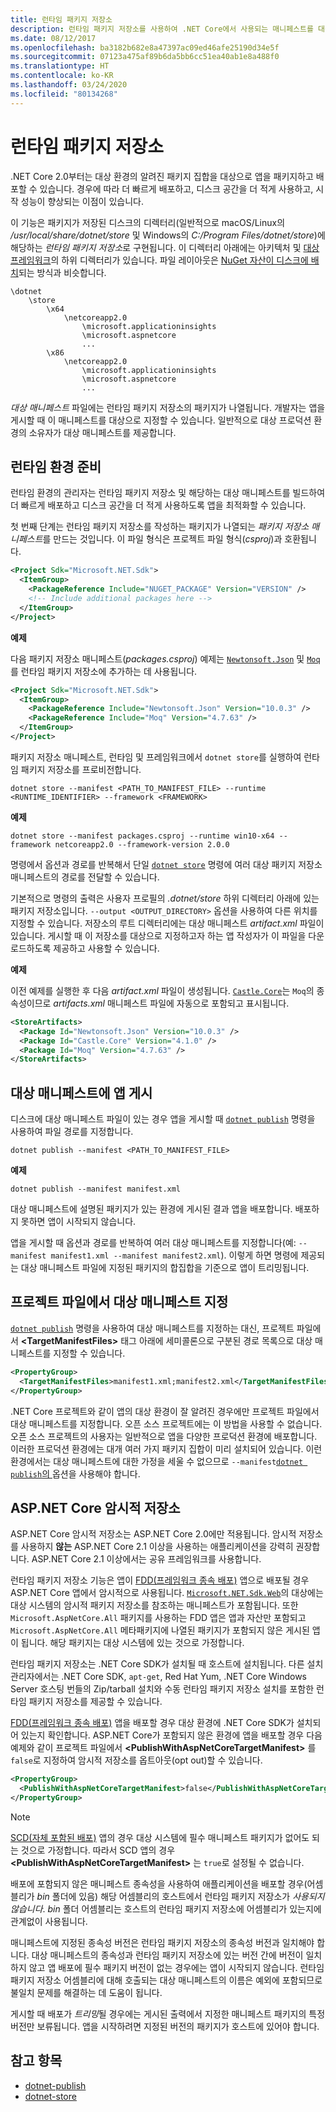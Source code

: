 ```yaml
---
title: 런타임 패키지 저장소
description: 런타임 패키지 저장소를 사용하여 .NET Core에서 사용되는 매니페스트를 대상으로 지정하는 방법을 알아봅니다.
ms.date: 08/12/2017
ms.openlocfilehash: ba3182b682e8a47397ac09ed46afe25190d34e5f
ms.sourcegitcommit: 07123a475af89b6da5bb6cc51ea40ab1e8a488f0
ms.translationtype: HT
ms.contentlocale: ko-KR
ms.lasthandoff: 03/24/2020
ms.locfileid: "80134268"
---
```

# <a name="runtime-package-store"></a>런타임 패키지 저장소

.NET Core 2.0부터는 대상 환경의 알려진 패키지 집합을 대상으로 앱을 패키지하고 배포할 수 있습니다. 경우에 따라 더 빠르게 배포하고, 디스크 공간을 더 적게 사용하고, 시작 성능이 향상되는 이점이 있습니다.

이 기능은 패키지가 저장된 디스크의 디렉터리(일반적으로 macOS/Linux의 */usr/local/share/dotnet/store* 및 Windows의 *C:/Program Files/dotnet/store*)에 해당하는 *런타임 패키지 저장소*로 구현됩니다. 이 디렉터리 아래에는 아키텍처 및 [대상 프레임워크](../../standard/frameworks.md)의 하위 디렉터리가 있습니다. 파일 레이아웃은 [NuGet 자산이 디스크에 배치](/nuget/create-packages/supporting-multiple-target-frameworks#framework-version-folder-structure)되는 방식과 비슷합니다.

```
\dotnet
    \store
        \x64
            \netcoreapp2.0
                \microsoft.applicationinsights
                \microsoft.aspnetcore
                ...
        \x86
            \netcoreapp2.0
                \microsoft.applicationinsights
                \microsoft.aspnetcore
                ...
```

*대상 매니페스트* 파일에는 런타임 패키지 저장소의 패키지가 나열됩니다. 개발자는 앱을 게시할 때 이 매니페스트를 대상으로 지정할 수 있습니다. 일반적으로 대상 프로덕션 환경의 소유자가 대상 매니페스트를 제공합니다.

## <a name="preparing-a-runtime-environment"></a>런타임 환경 준비

런타임 환경의 관리자는 런타임 패키지 저장소 및 해당하는 대상 매니페스트를 빌드하여 더 빠르게 배포하고 디스크 공간을 더 적게 사용하도록 앱을 최적화할 수 있습니다.

첫 번째 단계는 런타임 패키지 저장소를 작성하는 패키지가 나열되는 *패키지 저장소 매니페스트*를 만드는 것입니다. 이 파일 형식은 프로젝트 파일 형식(*csproj*)과 호환됩니다.

```xml
<Project Sdk="Microsoft.NET.Sdk">
  <ItemGroup>
    <PackageReference Include="NUGET_PACKAGE" Version="VERSION" />
    <!-- Include additional packages here -->
  </ItemGroup>
</Project>
```

**예제**

다음 패키지 저장소 매니페스트(*packages.csproj*) 예제는 [`Newtonsoft.Json`](https://www.nuget.org/packages/Newtonsoft.Json/) 및 [`Moq`](https://www.nuget.org/packages/moq/)를 런타임 패키지 저장소에 추가하는 데 사용됩니다.

```xml
<Project Sdk="Microsoft.NET.Sdk">
  <ItemGroup>
    <PackageReference Include="Newtonsoft.Json" Version="10.0.3" />
    <PackageReference Include="Moq" Version="4.7.63" />
  </ItemGroup>
</Project>
```

패키지 저장소 매니페스트, 런타임 및 프레임워크에서 `dotnet store`를 실행하여 런타임 패키지 저장소를 프로비전합니다.

```dotnetcli
dotnet store --manifest <PATH_TO_MANIFEST_FILE> --runtime <RUNTIME_IDENTIFIER> --framework <FRAMEWORK>
```

**예제**

```dotnetcli
dotnet store --manifest packages.csproj --runtime win10-x64 --framework netcoreapp2.0 --framework-version 2.0.0
```

명령에서 옵션과 경로를 반복해서 단일 [`dotnet store`](../tools/dotnet-store.md) 명령에 여러 대상 패키지 저장소 매니페스트의 경로를 전달할 수 있습니다.

기본적으로 명령의 출력은 사용자 프로필의 *.dotnet/store* 하위 디렉터리 아래에 있는 패키지 저장소입니다. `--output <OUTPUT_DIRECTORY>` 옵션을 사용하여 다른 위치를 지정할 수 있습니다. 저장소의 루트 디렉터리에는 대상 매니페스트 *artifact.xml* 파일이 있습니다. 게시할 때 이 저장소를 대상으로 지정하고자 하는 앱 작성자가 이 파일을 다운로드하도록 제공하고 사용할 수 있습니다.

**예제**

이전 예제를 실행한 후 다음 *artifact.xml* 파일이 생성됩니다. [`Castle.Core`](https://www.nuget.org/packages/Castle.Core/)는 `Moq`의 종속성이므로 *artifacts.xml* 매니페스트 파일에 자동으로 포함되고 표시됩니다.

```xml
<StoreArtifacts>
  <Package Id="Newtonsoft.Json" Version="10.0.3" />
  <Package Id="Castle.Core" Version="4.1.0" />
  <Package Id="Moq" Version="4.7.63" />
</StoreArtifacts>
```

## <a name="publishing-an-app-against-a-target-manifest"></a>대상 매니페스트에 앱 게시

디스크에 대상 매니페스트 파일이 있는 경우 앱을 게시할 때 [`dotnet publish`](../tools/dotnet-publish.md) 명령을 사용하여 파일 경로를 지정합니다.

```dotnetcli
dotnet publish --manifest <PATH_TO_MANIFEST_FILE>
```

**예제**

```dotnetcli
dotnet publish --manifest manifest.xml
```

대상 매니페스트에 설명된 패키지가 있는 환경에 게시된 결과 앱을 배포합니다. 배포하지 못하면 앱이 시작되지 않습니다.

앱을 게시할 때 옵션과 경로를 반복하여 여러 대상 매니페스트를 지정합니다(예: `--manifest manifest1.xml --manifest manifest2.xml`). 이렇게 하면 명령에 제공되는 대상 매니페스트 파일에 지정된 패키지의 합집합을 기준으로 앱이 트리밍됩니다.

## <a name="specifying-target-manifests-in-the-project-file"></a>프로젝트 파일에서 대상 매니페스트 지정

[`dotnet publish`](../tools/dotnet-publish.md) 명령을 사용하여 대상 매니페스트를 지정하는 대신, 프로젝트 파일에서 **\<TargetManifestFiles>** 태그 아래에 세미콜론으로 구분된 경로 목록으로 대상 매니페스트를 지정할 수 있습니다.

```xml
<PropertyGroup>
  <TargetManifestFiles>manifest1.xml;manifest2.xml</TargetManifestFiles>
</PropertyGroup>
```

.NET Core 프로젝트와 같이 앱의 대상 환경이 잘 알려진 경우에만 프로젝트 파일에서 대상 매니페스트를 지정합니다. 오픈 소스 프로젝트에는 이 방법을 사용할 수 없습니다. 오픈 소스 프로젝트의 사용자는 일반적으로 앱을 다양한 프로덕션 환경에 배포합니다. 이러한 프로덕션 환경에는 대개 여러 가지 패키지 집합이 미리 설치되어 있습니다. 이런 환경에서는 대상 매니페스트에 대한 가정을 세울 수 없으므로 `--manifest`[`dotnet publish`의 ](../tools/dotnet-publish.md) 옵션을 사용해야 합니다.

## <a name="aspnet-core-implicit-store"></a>ASP.NET Core 암시적 저장소

ASP.NET Core 암시적 저장소는 ASP.NET Core 2.0에만 적용됩니다. 암시적 저장소를 사용하지 **않는** ASP.NET Core 2.1 이상을 사용하는 애플리케이션을 강력히 권장합니다. ASP.NET Core 2.1 이상에서는 공유 프레임워크를 사용합니다.

런타임 패키지 저장소 기능은 앱이 [FDD(프레임워크 종속 배포)](index.md#publish-runtime-dependent) 앱으로 배포될 경우 ASP.NET Core 앱에서 암시적으로 사용됩니다. [`Microsoft.NET.Sdk.Web`](https://github.com/aspnet/websdk)의 대상에는 대상 시스템의 암시적 패키지 저장소를 참조하는 매니페스트가 포함됩니다. 또한 `Microsoft.AspNetCore.All` 패키지를 사용하는 FDD 앱은 앱과 자산만 포함되고 `Microsoft.AspNetCore.All` 메타패키지에 나열된 패키지가 포함되지 않은 게시된 앱이 됩니다. 해당 패키지는 대상 시스템에 있는 것으로 가정합니다.

런타임 패키지 저장소는 .NET Core SDK가 설치될 때 호스트에 설치됩니다. 다른 설치 관리자에서는 .NET Core SDK, `apt-get`, Red Hat Yum, .NET Core Windows Server 호스팅 번들의 Zip/tarball 설치와 수동 런타임 패키지 저장소 설치를 포함한 런타임 패키지 저장소를 제공할 수 있습니다.

[FDD(프레임워크 종속 배포)](index.md#publish-runtime-dependent) 앱을 배포할 경우 대상 환경에 .NET Core SDK가 설치되어 있는지 확인합니다. ASP.NET Core가 포함되지 않은 환경에 앱을 배포할 경우 다음 예제와 같이 프로젝트 파일에서 **\<PublishWithAspNetCoreTargetManifest>** 를 `false`로 지정하여 암시적 저장소를 옵트아웃(opt out)할 수 있습니다.

```xml
<PropertyGroup>
  <PublishWithAspNetCoreTargetManifest>false</PublishWithAspNetCoreTargetManifest>
</PropertyGroup>
```

> [!NOTE]
> [SCD(자체 포함된 배포)](index.md#publish-self-contained) 앱의 경우 대상 시스템에 필수 매니페스트 패키지가 없어도 되는 것으로 가정합니다. 따라서 SCD 앱의 경우 **\<PublishWithAspNetCoreTargetManifest>** 는 `true`로 설정될 수 없습니다.

배포에 포함되지 않은 매니페스트 종속성을 사용하여 애플리케이션을 배포할 경우(어셈블리가 *bin* 폴더에 있음) 해당 어셈블리의 호스트에서 런타임 패키지 저장소가 *사용되지 않습니다*. *bin* 폴더 어셈블리는 호스트의 런타임 패키지 저장소에 어셈블리가 있는지에 관계없이 사용됩니다.

매니페스트에 지정된 종속성 버전은 런타임 패키지 저장소의 종속성 버전과 일치해야 합니다. 대상 매니페스트의 종속성과 런타임 패키지 저장소에 있는 버전 간에 버전이 일치하지 않고 앱 배포에 필수 패키지 버전이 없는 경우에는 앱이 시작되지 않습니다. 런타임 패키지 저장소 어셈블리에 대해 호출되는 대상 매니페스트의 이름은 예외에 포함되므로 불일치 문제를 해결하는 데 도움이 됩니다.

게시할 때 배포가 *트리밍*될 경우에는 게시된 출력에서 지정한 매니페스트 패키지의 특정 버전만 보류됩니다. 앱을 시작하려면 지정된 버전의 패키지가 호스트에 있어야 합니다.

## <a name="see-also"></a>참고 항목

- [dotnet-publish](../tools/dotnet-publish.md)
- [dotnet-store](../tools/dotnet-store.md)

